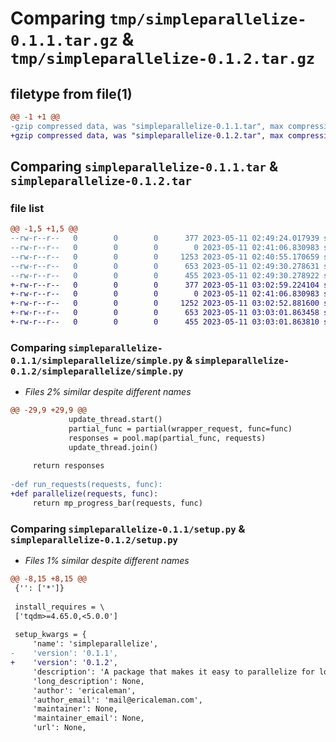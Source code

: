 # Comparing `tmp/simpleparallelize-0.1.1.tar.gz` & `tmp/simpleparallelize-0.1.2.tar.gz`

## filetype from file(1)

```diff
@@ -1 +1 @@
-gzip compressed data, was "simpleparallelize-0.1.1.tar", max compression
+gzip compressed data, was "simpleparallelize-0.1.2.tar", max compression
```

## Comparing `simpleparallelize-0.1.1.tar` & `simpleparallelize-0.1.2.tar`

### file list

```diff
@@ -1,5 +1,5 @@
--rw-r--r--   0        0        0      377 2023-05-11 02:49:24.017939 simpleparallelize-0.1.1/pyproject.toml
--rw-r--r--   0        0        0        0 2023-05-11 02:41:06.830983 simpleparallelize-0.1.1/simpleparallelize/__init__.py
--rw-r--r--   0        0        0     1253 2023-05-11 02:40:55.170659 simpleparallelize-0.1.1/simpleparallelize/simple.py
--rw-r--r--   0        0        0      653 2023-05-11 02:49:30.278631 simpleparallelize-0.1.1/setup.py
--rw-r--r--   0        0        0      455 2023-05-11 02:49:30.278922 simpleparallelize-0.1.1/PKG-INFO
+-rw-r--r--   0        0        0      377 2023-05-11 03:02:59.224104 simpleparallelize-0.1.2/pyproject.toml
+-rw-r--r--   0        0        0        0 2023-05-11 02:41:06.830983 simpleparallelize-0.1.2/simpleparallelize/__init__.py
+-rw-r--r--   0        0        0     1252 2023-05-11 03:02:52.881600 simpleparallelize-0.1.2/simpleparallelize/simple.py
+-rw-r--r--   0        0        0      653 2023-05-11 03:03:01.863458 simpleparallelize-0.1.2/setup.py
+-rw-r--r--   0        0        0      455 2023-05-11 03:03:01.863810 simpleparallelize-0.1.2/PKG-INFO
```

### Comparing `simpleparallelize-0.1.1/simpleparallelize/simple.py` & `simpleparallelize-0.1.2/simpleparallelize/simple.py`

 * *Files 2% similar despite different names*

```diff
@@ -29,9 +29,9 @@
             update_thread.start()
             partial_func = partial(wrapper_request, func=func)
             responses = pool.map(partial_func, requests)
             update_thread.join()
 
     return responses
 
-def run_requests(requests, func):
+def parallelize(requests, func):
     return mp_progress_bar(requests, func)
```

### Comparing `simpleparallelize-0.1.1/setup.py` & `simpleparallelize-0.1.2/setup.py`

 * *Files 1% similar despite different names*

```diff
@@ -8,15 +8,15 @@
 {'': ['*']}
 
 install_requires = \
 ['tqdm>=4.65.0,<5.0.0']
 
 setup_kwargs = {
     'name': 'simpleparallelize',
-    'version': '0.1.1',
+    'version': '0.1.2',
     'description': 'A package that makes it easy to parallelize for loops',
     'long_description': None,
     'author': 'ericaleman',
     'author_email': 'mail@ericaleman.com',
     'maintainer': None,
     'maintainer_email': None,
     'url': None,
```

